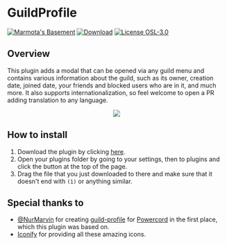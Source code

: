 # GuildProfile
[![Marmota's Basement](https://discordapp.com/api/guilds/514185816315265068/widget.png)](https://discord.gg/z6Yx9A8VDR)
[![Download](https://img.shields.io/badge/dynamic/json?color=%239564ff&logo=data:image/svg+xml;base64,PHN2ZyB4bWxucz0iaHR0cDovL3d3dy53My5vcmcvMjAwMC9zdmciIGhlaWdodD0iMjRweCIgdmlld0JveD0iMCAwIDI0IDI0IiB3aWR0aD0iMjRweCIgZmlsbD0iI0ZGRkZGRiI+PHBhdGggZD0iTTAgMGgyNHYyNEgweiIgZmlsbD0ibm9uZSIvPjxwYXRoIGQ9Ik0xOSA5aC00VjNIOXY2SDVsNyA3IDctN3pNNSAxOHYyaDE0di0ySDV6Ii8+PC9zdmc+&label=download&prefix=v&query=version&url=https://raw.githubusercontent.com/jaimeadf/BetterDiscordPlugins/release/src/GuildProfile/manifest.json)](https://betterdiscord.app/Download?id=220)
[![License OSL-3.0](https://img.shields.io/static/v1?label=license&message=OSL-3.0&color=%23FE7D37)](/src/GuildProfile/LICENSE)

## Overview

This plugin adds a modal that can be opened via any guild menu and contains various information about the guild, such as its owner, creation date, joined date, your friends and blocked users who are in it, and much more. It also supports internationalization, so feel welcome to open a PR adding translation to any language.

<p align="center">
    <img  src="https://i.imgur.com/KUuVPFy.png" />
</p>

## How to install

1. Download the plugin by clicking [here](https://betterdiscord.app/Download?id=220).
2. Open your plugins folder by going to your settings, then to plugins and click the button at the top of the page.
3. Drag the file that you just downloaded to there and make sure that it doesn't end with `(1)` or anything similar.

## Special thanks to

- [@NurMarvin](https://github.com/NurMarvin) for creating [guild-profile](https://github.com/NurMarvin/guild-profile) for [Powercord](https://github.com/powercord-org/powercord) in the first place, which this plugin was based on.
- [Iconify](https://iconify.design) for providing all these amazing icons.